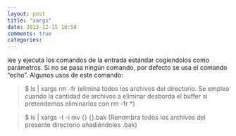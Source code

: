 ```yaml
---
layout: post
title: "xargs"
date: 2013-12-15 18:58
comments: true
categories: 
---
```

lee y ejecuta los comandos de la entrada estándar cogiendolos como parámetros. Si no se pasa ningún comando, por defecto se usa el comando “echo”. Algunos usos de este comando:

>$ ls | xargs rm -fr (elimina todos los archivos del directorio. Se emplea cuando la cantidad de archivos a eliminar desborda el buffer si pretendemos eliminarlos con rm -fr *)

>$ ls | xargs -t -i mv {} {}.bak (Renombra todos los archivos del presente directorio añadiéndoles .bak)

